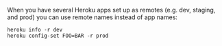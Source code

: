 When you have several Heroku apps set up as remotes (e.g. dev, staging, and prod) you can use remote names instead of app names:

```
heroku info -r dev
heroku config-set FOO=BAR -r prod
```
